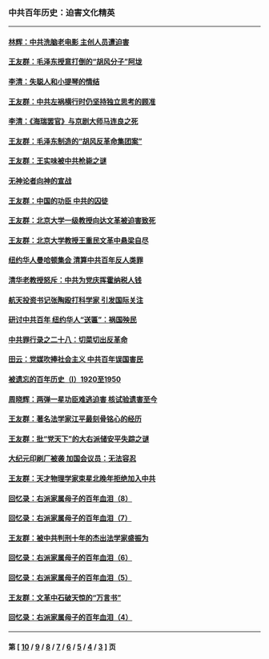 ### 中共百年历史：迫害文化精英
---
#### [林辉：中共洗脑老电影 主创人员遭迫害](../../pages/nf1176111/n13699437.md?04130430) 
#### [王友群：毛泽东授意打倒的“胡风分子”阿垅](../../pages/nf1176111/n13592541.md?04130430) 
#### [李清：失聪人和小提琴的情结](../../pages/nf1176111/n13459280.md?04130430) 
#### [王友群：中共左祸横行时仍坚持独立思考的顾准](../../pages/nf1176111/n13444722.md?04130430) 
#### [李清：《海瑞罢官》与京剧大师马连良之死](../../pages/nf1176111/n13412316.md?04130430) 
#### [王友群：毛泽东制造的“胡风反革命集团案”](../../pages/nf1176111/n13324909.md?04130430) 
#### [王友群：王实味被中共枪毙之谜](../../pages/nf1176111/n13307502.md?04130430) 
#### [无神论者向神的宣战](../../pages/nf1176111/n13281535.md?04130430) 
#### [王友群：中国的功臣 中共的囚徒](../../pages/nf1176111/n13291790.md?04130430) 
#### [王友群：北京大学一级教授向达文革被迫害致死](../../pages/nf1176111/n13150966.md?04130430) 
#### [王友群：北京大学教授王重民文革中悬梁自尽](../../pages/nf1176111/n13084645.md?04130430) 
#### [纽约华人曼哈顿集会 清算中共百年反人类罪](../../pages/nf1176111/n13084157.md?04130430) 
#### [清华老教授怒斥：中共为党庆挥霍纳税人钱](../../pages/nf1176111/n13071430.md?04130430) 
#### [航天投资书记张陶殴打科学家 引发国际关注](../../pages/nf1176111/n13069132.md?04130430) 
#### [研讨中共百年 纽约华人“送匾”：祸国殃民](../../pages/nf1176111/n13057367.md?04130430) 
#### [中共罪行录之二十八：切菜切出反革命](../../pages/nf1176111/n13030600.md?04130430) 
#### [田云：党媒吹捧社会主义 中共百年误国害民](../../pages/nf1176111/n13006682.md?04130430) 
#### [被遗忘的百年历史（I）1920至1950](../../pages/nf1176111/n12986411.md?04130430) 
#### [周晓辉：两弹一星功臣难逃迫害 核试验遗害至今](../../pages/nf1176111/n12974997.md?04130430) 
#### [王友群：著名法学家江平最刻骨铭心的经历](../../pages/nf1176111/n12970787.md?04130430) 
#### [王友群：批“党天下”的大右派储安平失踪之谜](../../pages/nf1176111/n12954229.md?04130430) 
#### [大纪元印刷厂被袭 加国会议员：无法容忍](../../pages/nf1176111/n12883028.md?04130430) 
#### [王友群：天才物理学家束星北晚年拒绝加入中共](../../pages/nf1176111/n12792913.md?04130430) 
#### [回忆录：右派家属母子的百年血泪（8）](../../pages/nf1176111/n12706196.md?04130430) 
#### [回忆录：右派家属母子的百年血泪（7）](../../pages/nf1176111/n12706191.md?04130430) 
#### [王友群：被中共判刑十年的杰出法学家盛振为](../../pages/nf1176111/n12706141.md?04130430) 
#### [回忆录：右派家属母子的百年血泪（6）](../../pages/nf1176111/n12698863.md?04130430) 
#### [回忆录：右派家属母子的百年血泪（5）](../../pages/nf1176111/n12692515.md?04130430) 
#### [王友群：文革中石破天惊的“万言书”](../../pages/nf1176111/n12690994.md?04130430) 
#### [回忆录：右派家属母子的百年血泪（4）](../../pages/nf1176111/n12686410.md?04130430) 

---
#### 第 [ [10](./10.md?04130430) / [9](./9.md?04130430) / [8](./8.md?04130430) / [7](./7.md?04130430) / [6](./6.md?04130430) / [5](./5.md?04130430) / [4](./4.md?04130430) / [3](./3.md?04130430) ] 页
